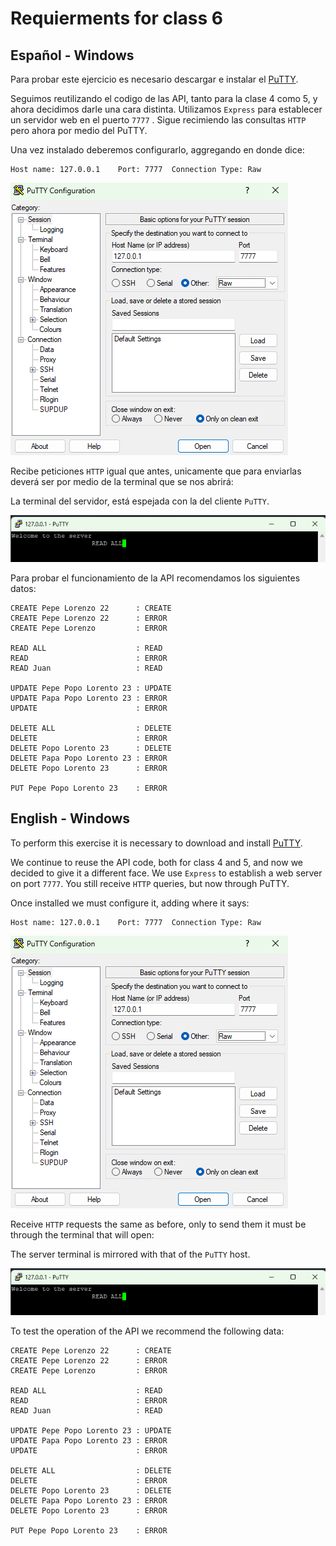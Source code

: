 # Requierments for class 6

## Español - Windows

Para probar este ejercicio es necesario descargar e instalar el [PuTTY](https://putty.org/).

Seguimos reutilizando el codigo de las API, tanto para la clase 4 como 5, y ahora decidimos darle una cara distinta. Utilizamos `Express` para establecer un servidor web en el puerto `7777` . Sigue recimiendo las consultas `HTTP` pero ahora por medio del PuTTY.

Una vez instalado deberemos configurarlo, aggregando en donde dice:

```
Host name: 127.0.0.1	Port: 7777	Connection Type: Raw
```

![1725836495749](image/README/1725836495749.png)

Recibe peticiones `HTTP` igual que antes, unicamente que para enviarlas deverá ser por medio de la terminal que se nos abrirá:

La terminal del servidor, está espejada con la del cliente `PuTTY`.

![1725839070083](image/README/1725839070083.png)

Para probar el funcionamiento de la API recomendamos los siguientes datos:

```
CREATE Pepe Lorenzo 22      : CREATE
CREATE Pepe Lorenzo 22      : ERROR
CREATE Pepe Lorenzo         : ERROR 

READ ALL                    : READ
READ                        : ERROR
READ Juan                   : READ

UPDATE Pepe Popo Lorento 23 : UPDATE
UPDATE Papa Popo Lorento 23 : ERROR
UPDATE                      : ERROR

DELETE ALL                  : DELETE
DELETE                      : ERROR
DELETE Popo Lorento 23      : DELETE
DELETE Papa Popo Lorento 23 : ERROR
DELETE Popo Lorento 23      : ERROR

PUT Pepe Popo Lorento 23    : ERROR 
```

## English - Windows

To perform this exercise it is necessary to download and install [PuTTY](https://putty.org/).

We continue to reuse the API code, both for class 4 and 5, and now we decided to give it a different face. We use `Express` to establish a web server on port `7777`. You still receive `HTTP` queries, but now through PuTTY.

Once installed we must configure it, adding where it says:

```
Host name: 127.0.0.1	Port: 7777	Connection Type: Raw
```

![1725836495749](image/README/1725836495749.png)

Receive `HTTP` requests the same as before, only to send them it must be through the terminal that will open:

The server terminal is mirrored with that of the `PuTTY` host.

![1725839070083](image/README/1725839070083.png)

To test the operation of the API we recommend the following data:

```
CREATE Pepe Lorenzo 22      : CREATE
CREATE Pepe Lorenzo 22      : ERROR
CREATE Pepe Lorenzo         : ERROR 

READ ALL                    : READ
READ                        : ERROR
READ Juan                   : READ

UPDATE Pepe Popo Lorento 23 : UPDATE
UPDATE Papa Popo Lorento 23 : ERROR
UPDATE                      : ERROR

DELETE ALL                  : DELETE
DELETE                      : ERROR
DELETE Popo Lorento 23      : DELETE
DELETE Papa Popo Lorento 23 : ERROR
DELETE Popo Lorento 23      : ERROR

PUT Pepe Popo Lorento 23    : ERROR 
```
